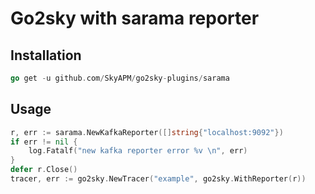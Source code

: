# Go2sky with sarama reporter

## Installation

```go
go get -u github.com/SkyAPM/go2sky-plugins/sarama
```

## Usage

```go
r, err := sarama.NewKafkaReporter([]string{"localhost:9092"})
if err != nil {
    log.Fatalf("new kafka reporter error %v \n", err)
}
defer r.Close()
tracer, err := go2sky.NewTracer("example", go2sky.WithReporter(r))
```
